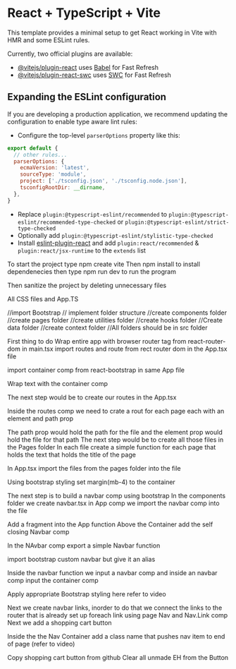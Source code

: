 # React + TypeScript + Vite

This template provides a minimal setup to get React working in Vite with HMR and some ESLint rules.

Currently, two official plugins are available:

- [@vitejs/plugin-react](https://github.com/vitejs/vite-plugin-react/blob/main/packages/plugin-react/README.md) uses [Babel](https://babeljs.io/) for Fast Refresh
- [@vitejs/plugin-react-swc](https://github.com/vitejs/vite-plugin-react-swc) uses [SWC](https://swc.rs/) for Fast Refresh

## Expanding the ESLint configuration

If you are developing a production application, we recommend updating the configuration to enable type aware lint rules:

- Configure the top-level `parserOptions` property like this:

```js
export default {
  // other rules...
  parserOptions: {
    ecmaVersion: 'latest',
    sourceType: 'module',
    project: ['./tsconfig.json', './tsconfig.node.json'],
    tsconfigRootDir: __dirname,
  },
}
```

- Replace `plugin:@typescript-eslint/recommended` to `plugin:@typescript-eslint/recommended-type-checked` or `plugin:@typescript-eslint/strict-type-checked`
- Optionally add `plugin:@typescript-eslint/stylistic-type-checked`
- Install [eslint-plugin-react](https://github.com/jsx-eslint/eslint-plugin-react) and add `plugin:react/recommended` & `plugin:react/jsx-runtime` to the `extends` list


To start the project type npm create vite
 Then npm install to install dependenecies 
 then type npm run dev to run the program 

 Then sanitize the project by deleting unnecessary files


 All CSS files and App.TS

 
//import Bootstrap
// implement folder structure
//create components folder
//create pages folder
//create utilities folder
//create hooks folder
//Create data folder
//create context folder
//All folders should be in src folder


First thing to do 
Wrap entire app with browser router tag from react-router-dom in main.tsx
import routes and route from rect router dom in the App.tsx file

import container comp from react-bootstrap in same App file

Wrap text with the container comp

The next step would be to create our routes in the App.tsx 

Inside the routes comp we need to crate a rout for each page each with an element and path prop

The path prop would hold the path for the file and the element prop would hold the file for that path
The next step would be to create all those files in the Pages folder
In each file create a simple function for each page that holds the text that holds the title of the page

In App.tsx import the files from the pages folder into the file

Using bootstrap styling set margin(mb-4) to the container

The next step is to build a navbar comp using bootstrap
In the components folder we create navbar.tsx
in App comp we import the navbar comp into the file


Add a fragment into the App function
 Above the Container add the self closing Navbar comp


 In the NAvbar comp export a simple Navbar function

 import bootstrap custom navbar but give it an alias 

 Inside the navbar function we input a navbar comp and inside an navbar comp input the container comp
 
 Apply appropriate Bootstrap styling here 
 refer to video
 

 Next we create navbar links, inorder to do that  we connect the links to the router that is already set up foreach link using page Nav and Nav.Link comp
 Next we add a shopping cart button

 Inside the the Nav Container add a class name that pushes nav item to end of page
(refer to video)

Copy shopping cart button from github
Clear all unmade EH from the Button 

